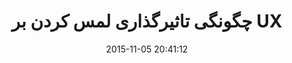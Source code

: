 ---
layout: post
title: "چگونگی تاثیرگذاری لمس کردن بر UX"
date: 2015-11-05 20:41:12
section: article
tags: ux
link: "http://roocket.ir/articles/how-touch-impacts-ux"
user: "نوید کاشانی"
user_link: "http://navid.kashani.ir/"
---